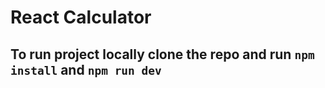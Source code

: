 # React Calculator

## To run project locally clone the repo and run `npm install` and `npm run dev`
